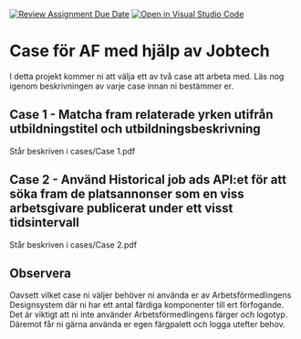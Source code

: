 [![Review Assignment Due Date](https://classroom.github.com/assets/deadline-readme-button-24ddc0f5d75046c5622901739e7c5dd533143b0c8e959d652212380cedb1ea36.svg)](https://classroom.github.com/a/0FG3pVTS)
[![Open in Visual Studio Code](https://classroom.github.com/assets/open-in-vscode-718a45dd9cf7e7f842a935f5ebbe5719a5e09af4491e668f4dbf3b35d5cca122.svg)](https://classroom.github.com/online_ide?assignment_repo_id=11866264&assignment_repo_type=AssignmentRepo)
# Case för AF med hjälp av Jobtech

I detta projekt kommer ni att välja ett av två case att arbeta med. Läs nog igenom beskrivningen av varje case innan ni bestämmer er.

## Case 1 - Matcha fram relaterade yrken utifrån utbildningstitel och utbildningsbeskrivning

Står beskriven i cases/Case 1.pdf

## Case 2 - Använd Historical job ads API:et för att söka fram de platsannonser som en viss arbetsgivare publicerat under ett visst tidsintervall

Står beskriven i cases/Case 2.pdf

## Observera

Oavsett vilket case ni väljer behöver ni använda er av Arbetsförmedlingens Designsystem där ni har ett antal färdiga komponenter till ert förfogande. Det är viktigt att ni inte använder Arbetsförmedlingens färger och logotyp. Däremot får ni gärna använda er egen färgpalett och logga utefter behov.
